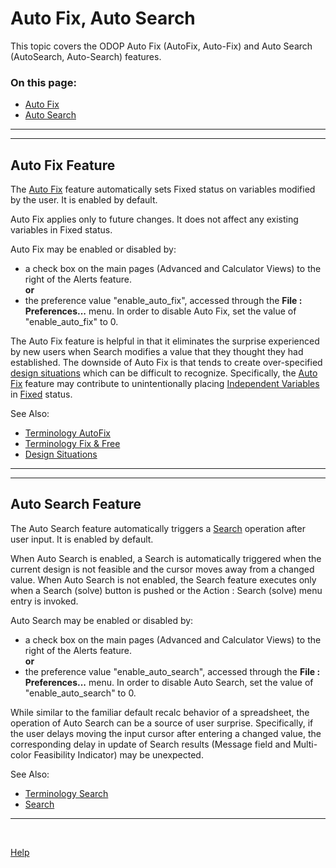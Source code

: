 # Auto Fix, Auto Search

This topic covers the ODOP Auto Fix (AutoFix, Auto-Fix) and Auto Search (AutoSearch, Auto-Search) features.

### On this page:  
 - [Auto Fix](autoFixAutoSearch.html#autoFix)  
 - [Auto Search](autoFixAutoSearch.html#autoSearch)  

___

<a id="autoFix"></a>  
___

## Auto Fix Feature   
The [Auto Fix](/docs/Help/terminology.html#autoFix) feature 
automatically sets Fixed status on variables modified by the user. 
It is enabled by default. 

Auto Fix applies only to future changes.
It does not affect any existing variables in Fixed status.

Auto Fix may be enabled or disabled by: 
 -  a check box on the main pages (Advanced and Calculator Views) to the right of the Alerts feature.   
 **or** 
 - the preference value "enable_auto_fix", accessed through the **File : Preferences...** menu. 
In order to disable Auto Fix, set the value of "enable_auto_fix" to 0. 

The Auto Fix feature is helpful in that it eliminates the surprise experienced by new users 
when Search modifies a value that they thought they had established. 
The downside of Auto Fix is that tends to create over-specified [design situations](/docs/Help/designSituations.html) 
which can be difficult to recognize. 
Specifically, the [Auto Fix](/docs/Help/terminology.html#autoFix) feature may contribute to unintentionally 
placing [Independent Variables](/docs/Help/terminology.html#independentVar) in [Fixed](/docs/Help/terminology.html#fix) status.

See Also:
 - [Terminology AutoFix](/docs/Help/terminology.html#autoFix)  
 - [Terminology Fix & Free](/docs/Help/terminology.html#fix)  
 - [Design Situations](/docs/Help/designSituations.html)  

___

<a id="autoSearch"></a>  
___

## Auto Search Feature
The Auto Search feature automatically triggers a [Search](/docs/Help/terminology.html#search) operation after user input.
It is enabled by default. 

When Auto Search is enabled, 
a Search is automatically triggered when the current design is not feasible and the cursor moves away from a changed value.
When Auto Search is not enabled, 
the Search feature executes only when a Search (solve) button is pushed or the Action : Search (solve) menu entry is invoked.

Auto Search may be enabled or disabled by: 
 -  a check box on the main pages (Advanced and Calculator Views) to the right of the Alerts feature.  
 **or** 
 - the preference value "enable_auto_search", accessed through the **File : Preferences...** menu. 
In order to disable Auto Search, set the value of "enable_auto_search" to 0.

While similar to the familiar default recalc behavior of a spreadsheet, 
the operation of Auto Search can be a source of user surprise. 
Specifically, if the user delays moving the input cursor after entering a changed value, 
the corresponding delay in update of Search results (Message field and Multi-color Feasibility Indicator) may be unexpected.

See Also:
 - [Terminology Search](/docs/Help/terminology.html#search)  
 - [Search](/docs/Help/search.html)
 
___

&nbsp;
 
[Help](/docs/Help/index.html) 

&nbsp;
 
 